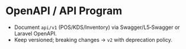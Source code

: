 # OpenAPI / API Program
- Document `api/v1` (POS/KDS/Inventory) via Swagger/L5‑Swagger or Laravel OpenAPI.
- Keep versioned; breaking changes → `v2` with deprecation policy.
